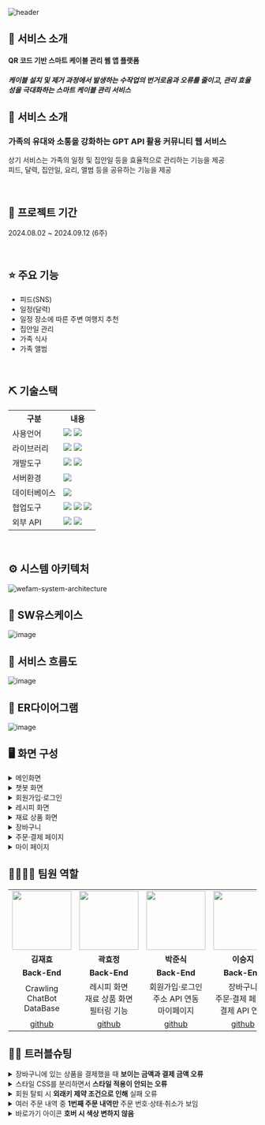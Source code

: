![header](https://capsule-render.vercel.app/api?type=waving&color=timeGradient&text=WeFAM&animation=twinkling&fontSize=35&section=header&height=150)


## 👀 서비스 소개
#### QR 코드 기반 스마트 케이블 관리 웹 앱 플랫폼
##### 케이블 설치 및 제거 과정에서 발생하는 수작업의 번거로움과 오류를 줄이고, 관리 효율성을 극대화하는 스마트 케이블 관리 서비스

## 👀 서비스 소개
### 가족의 유대와 소통을 강화하는 GPT API 활용 커뮤니티 웹 서비스
상기 서비스는 가족의 일정 및 집안일 등을 효율적으로 관리하는 기능을 제공<br>
피드, 달력, 집안일, 요리, 앨범 등을 공유하는 기능을 제공

<br>

## 📅 프로젝트 기간
2024.08.02 ~ 2024.09.12 (6주)

<br>

## ⭐ 주요 기능
* 피드(SNS)
* 일정(달력)
* 일정 장소에 따른 주변 여행지 추천
* 집안일 관리
* 가족 식사
* 가족 앨범

<br>

## ⛏ 기술스택
<table>
    <tr>
        <th>구분</th>
        <th>내용</th>
    </tr>
    <tr>
        <td>사용언어</td>
        <td>
            <img src="https://img.shields.io/badge/Java-007396?style=for-the-badge&logo=java&logoColor=white"/>
            <img src="https://img.shields.io/badge/JavaScript-F7DF1E?style=for-the-badge&logo=JavaScript&logoColor=white"/>
        </td>
    </tr>
    <tr>
        <td>라이브러리</td>
        <td>
            <img src="https://img.shields.io/badge/React-61DAFB?style=for-the-badge&logo=React&logoColor=black">
            <img src="https://img.shields.io/badge/FullCalendar-F7DF1E?style=for-the-badge&logo=JavaScript&logoColor=white"/>
        </td>
    </tr>
    <tr>
        <td>개발도구</td>
        <td>
            <img src="https://img.shields.io/badge/VSCode-007ACC?style=for-the-badge&logo=VisualStudioCode&logoColor=white"/>
            <img src="https://img.shields.io/badge/Eclipse-2C2255?style=for-the-badge&logo=Eclipse&logoColor=white"/>   
        </td>
    </tr>
    <tr>
        <td>서버환경</td>
        <td>
            <img src="https://img.shields.io/badge/Apache Tomcat-D22128?style=for-the-badge&logo=Apache Tomcat&logoColor=white"/>
        </td>
    </tr>
    <tr>
        <td>데이터베이스</td>
        <td>
            <img src="https://img.shields.io/badge/MySQL-005C84?style=for-the-badge&logo=mysql&logoColor=white"/>
        </td>
    </tr>
    <tr>
        <td>협업도구</td>
        <td>
            <img src="https://img.shields.io/badge/Git-F05032?style=for-the-badge&logo=Git&logoColor=white"/>
            <img src="https://img.shields.io/badge/GitHub-181717?style=for-the-badge&logo=GitHub&logoColor=white"/>
            <img src="https://img.shields.io/badge/Figma-F24E1E?style=for-the-badge&logo=Figma&logoColor=white"/>
        </td>
    </tr>
    <tr>
        <td>외부 API</td>
        <td>
            <img src="https://img.shields.io/badge/Kakao_Login_API-FEE500?style=for-the-badge&logo=kakao&logoColor=black"/>
            <img src="https://img.shields.io/badge/Kakao_Map_API-FFCD00?style=for-the-badge&logo=kakao&logoColor=black"/>
        </td>
</tr>
</table>


<br>

## ⚙ 시스템 아키텍처
![wefam-system-architecture](https://github.com/user-attachments/assets/3ef50e99-ecd6-4265-9209-29df85a3db25)
<br>

## 📌 SW유스케이스
![image](https://github.com/2024-SMHRD-SW-Fullstack-1/Foodie/assets/162679970/e6fa8edb-ad70-4b66-9896-83bee7def2a3)
<br>

## 📌 서비스 흐름도
![image](https://github.com/2024-SMHRD-SW-Fullstack-1/Foodie/assets/162679970/5383e89d-3903-4a3c-bd5d-853992b8779a)
<br>

## 📌 ER다이어그램
![image](https://github.com/2024-SMHRD-SW-Fullstack-1/Foodie/assets/162679970/8ea7a765-05cd-4a57-b1c7-da3f275e096a)
<br>

## 🖥 화면 구성
<details><summary>메인화면</summary><div align="center">
<img width=650 src="https://github.com/2024-SMHRD-SW-Fullstack-1/Foodie/assets/162679970/ac20ab82-8886-4d1d-a5c8-5a3f6dde3adb"/>
</div></details>

<details><summary>챗봇 화면</summary><div align="center">
<img height=400 src="https://github.com/2024-SMHRD-SW-Fullstack-1/Foodie/assets/162679970/646206df-9d8a-44e4-b5da-71d67c916cab"/>
</div></details>

<details><summary>회원가입·로그인</summary><div align="center">
<img width=650 src="https://github.com/2024-SMHRD-SW-Fullstack-1/Foodie/assets/162679970/ba740888-8afb-4826-965f-86c914c151b3"/>
</div></details>

<details><summary>레시피 화면</summary><div align="center">
<img width=650 src="https://github.com/2024-SMHRD-SW-Fullstack-1/Foodie/assets/162679970/82153c8d-3272-468a-b22e-55bf8246ef45"/>
</div></details>

<details><summary>재료 상품 화면</summary><div align="center">
<img width=650 src="https://github.com/2024-SMHRD-SW-Fullstack-1/Foodie/assets/162679970/29b2ff5a-0682-498a-9623-28a2e5e0e64e"/>
</div></details>

<details><summary>장바구니</summary><div align="center">
<img width=650 src="https://github.com/2024-SMHRD-SW-Fullstack-1/Foodie/assets/162679970/62409f97-7d2c-4f56-973e-5d5a83ef4259"/>
</div></details>

<details><summary>주문·결제 페이지</summary><div align="center">
<img width=650 src="https://github.com/2024-SMHRD-SW-Fullstack-1/Foodie/assets/162679970/6fd10452-9a86-4dc1-9511-d3330fd0f7f1"/><br>
<img width=650 src="https://github.com/2024-SMHRD-SW-Fullstack-1/Foodie/assets/162679970/eb5ba2a0-9000-447b-8c1a-a7fc8676b5ee"/>
</div></details>

<details><summary>마이 페이지</summary><div align="center">
<img width=650 src="https://github.com/2024-SMHRD-SW-Fullstack-1/Foodie/assets/162679970/7b1e4b40-4bfd-46f7-9ca6-320cd5b49fea"/>
</div></details>

## 👨‍👩‍👦‍👦 팀원 역할
<table align=center>
  <tr>
    <td align="center"><img src="https://github.com/2024-SMHRD-SW-Fullstack-1/Foodie/assets/162679970/9ed6d1e9-00dd-4b83-a9ba-185ffe51df54" width="120" height="120"/></td>
    <td align="center"><img src="https://github.com/2024-SMHRD-SW-Fullstack-1/Foodie/assets/162679970/0a959739-99b0-40e2-b1e8-a39549432a27" width="120" height="120"/></td>
    <td align="center"><img src="https://github.com/2024-SMHRD-SW-Fullstack-1/Foodie/assets/162679970/6cf691ff-10f5-4905-86a8-797683d8772b" width="120" height="120"/></td>
    <td align="center"><img src="https://github.com/2024-SMHRD-SW-Fullstack-1/Foodie/assets/162679970/3776bdbb-7e33-4b9a-be21-ec4c5b64c79a" width="120" height="120"/></td>
    <td align="center"><img src="https://github.com/2024-SMHRD-SW-Fullstack-1/Foodie/assets/162679970/96157b81-d14f-4a9e-8e58-edaddeba1a82" width="120" height="120"/></td>
  </tr>
  <tr>
    <td align="center"><strong>김재효</strong></td>
    <td align="center"><strong>곽효정</strong></td>
    <td align="center"><strong>박준식</strong></td>
    <td align="center"><strong>이승지</strong></td>
    <td align="center"><strong>홍지연</strong></td>
  </tr>
  <tr>
    <td align="center"><b>Back-End</b></td>
    <td align="center"><b>Back-End</b></td>
    <td align="center"><b>Back-End</b></td>
    <td align="center"><b>Back-End</b></td>
    <td align="center"><b>Front-End</b></td>
  </tr>
  <tr>
    <td align="center">Crawling<br>ChatBot<br>DataBase</td>
    <td align="center">레시피 화면<br>재료 상품 화면<br>필터링 기능</td>
    <td align="center">회원가입·로그인<br>주소 API 연동<br>마이페이지</td>
    <td align="center">장바구니<br>주문·결제 페이지<br>결제 API 연동</td>
    <td align="center">메인 화면<br>통합 검색 기능<br>UI·UX</td>
  </tr>
  <tr>
    <td align="center"><a href="https://github.com/JaehyoDev" target='_blank'>github</a></td>
    <td align="center"><a href="https://github.com/hyoj1201" target='_blank'>github</a></td>
    <td align="center"><a href="https://github.com/pppppjjjjj1" target='_blank'>github</a></td>
    <td align="center"><a href="https://github.com/LeeSeungJi27" target='_blank'>github</a></td>
    <td align="center"><a href="https://github.com/HongJiye0n" target='_blank'>github</a></td>
  </tr>
</table>

## 🤾‍♂️ 트러블슈팅
<details><summary>장바구니에 있는 상품을 결제했을 때 <b>보이는 금액과 결제 금액 오류</b></summary>
<img src="https://github.com/2024-SMHRD-SW-Fullstack-1/Foodie/assets/162679970/bd431c8c-a3b9-4b11-aa2a-395b244596be"/><br>
1. 자바 스크립트 숫자 포맷팅 시 콤마 뒤 숫자를 인식하지 못함<br>
2. 해당 변수에 replace(/,/g,*)를 넣어 <b>원래 값을 넘겨</b> 해결
</div></details>

<details><summary>스타일 CSS를 분리하면서 <b>스타일 적용이 안되는 오류</b></summary>
<img src="https://github.com/2024-SMHRD-SW-Fullstack-1/Foodie/assets/162679970/2ffb0a18-dbed-43bf-ba98-1cc629a7f885"/><br>
1. 상대 경로로 설정되어서 이전 페이지의 경로가 누적됨<br>
2. c:url 태그를 사용하여 상대 경로를 <b>절대 경로로 변환</b>하여 해결
</div></details>

<details><summary>회원 탈퇴 시 <b>외래키 제약 조건으로 인해</b> 실패 오류</summary>
<img src="https://github.com/2024-SMHRD-SW-Fullstack-1/Foodie/assets/162679970/f8db2f44-23b4-4f7b-a274-0a3d304679af"/><br>
1. 외래키 제약 조건으로 인해 외래키 테이블의 데이터 삭제 실패<br>
2. 외래키 옵션을 <b>Cascade로 설정</b>하여 해결
</div></details>

<details><summary>여러 주문 내역 중 <b>1번째 주문 내역만</b> 주문 번호·상태·취소가 보임</summary>
<img src="https://github.com/2024-SMHRD-SW-Fullstack-1/Foodie/assets/162679970/3ba8c499-1142-42cb-819b-c975ef733e0e"/><br>
1. 중첩 반복문의 현재 반복 상태가 초기화되지 않음<br>
2. <b>c:set 태그에 초기화 변수</b>를 설정하여 해결
</div></details>

<details><summary>바로가기 아이콘 <b>호버 시 색상 변하지 않음</b></summary>
<img src="https://github.com/2024-SMHRD-SW-Fullstack-1/Foodie/assets/162679970/18215275-d3b4-432f-99e6-083e85c12348"/><br>
1. i 태그가 아닌 svg 파일은 color 속성이 적용되지 않음<br>
2. <b>fill 속성을 사용</b>해서 색상을 변경시킴
</div></details>

